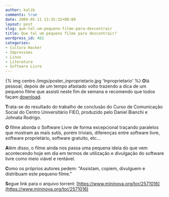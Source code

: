 ```yaml
---
author: kalib
comments: true
date: 2009-05-11 13:35:32+00:00
layout: post
slug: que-tal-um-pequeno-filme-para-descontrair
title: Que tal um pequeno filme para descontrair?
wordpress_id: 462
categories:
- Cultura Hacker
- Impressoes
- Linux
- Literatura
- Software Livre
---
```

{% img centro /imgs/poster_inproprietario.jpg 'Inproprietario' %}
**O**lá pessoal, depois de um tempo afastado volto trazendo a dica de um pequeno filme que assisti neste fim de semana e recomendo que todos façam [download](https://www.mininova.org/tor/2571016).



**T**rata-se do resultado do trabalho de conclusão do Curso de Comunicação Social do Centro Universitário FIEO, produzido pelo Daniel Bianchi e Johnata Rodrigo.

**O** filme aborda o Software Livre de forma excepcional traçando paralelos que mostram as mais sutís, porém triviais, diferenças entre software livre, software proprietário, software gratuito, etc...

**A**lém disso, o filme ainda nos passa uma pequena ideia do que vem acontecendo hoje em dia em termos de utilização e divulgação do software livre como meio viável e rentável.

**C**omo os próprios autores pedem: "Assistam, copiem, divulguem e distribuam este pequeno filme."

**S**egue link para o arquivo torrent: [https://www.mininova.org/tor/2571016](https://www.mininova.org/tor/2571016)